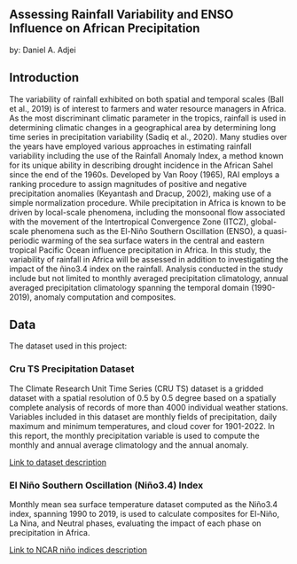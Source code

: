 Assessing Rainfall Variability and ENSO Influence on African Precipitation
---
by: Daniel A. Adjei


Introduction
---

The variability of rainfall exhibited on both spatial and temporal scales (Ball et al., 2019) is of interest to farmers and water resource managers in Africa. As the most discriminant climatic parameter in the tropics, rainfall is used in determining climatic changes in a geographical area by determining long time series in precipitation variability (Sadiq et al., 2020). Many studies over the years have employed various approaches in estimating rainfall variability including the use of the Rainfall Anomaly Index, a method known for its unique ability in describing drought incidence in the African Sahel since the end of the 1960s. Developed by Van Rooy (1965), RAI employs a ranking procedure to assign magnitudes of positive and negative precipitation anomalies (Keyantash and Dracup, 2002), making use of a simple normalization procedure. While precipitation in Africa is known to be driven by local-scale phenomena, including the monsoonal flow associated with the movement of the Intertropical Convergence Zone (ITCZ), global-scale phenomena such as the El-Niño Southern Oscillation (ENSO), a quasi-periodic warming of the sea surface waters in the central and eastern tropical Pacific Ocean influence precipitation in Africa. In this study, the variability of rainfall in Africa will be assessed in addition to investigating the impact of the ñino3.4 index on the rainfall. Analysis conducted in the study include but not limited to monthly averaged precipitation climatology, annual averaged precipitation climatology spanning the temporal domain (1990-2019), anomaly computation and composites.

Data
---

The dataset used in this project:

### Cru TS Precipitation Dataset 

The Climate Research Unit Time Series (CRU TS) dataset is a gridded dataset with a spatial resolution of 0.5 by 0.5 degree based on a spatially complete analysis of records of more than 4000 individual weather stations. Variables included in this dataset are monthly fields of precipitation, daily maximum and minimum temperatures, and cloud cover for 1901-2022. In this report, the monthly precipitation variable is used to compute the monthly and annual average climatology and the annual anomaly. 

[Link to dataset description](https://climatedataguide.ucar.edu/climate-data/cru-ts-gridded-precipitation-and-other-meteorological-variables-1901)

### El Niño Southern Oscillation (Niño3.4) Index 

Monthly mean sea surface temperature dataset computed as the Niño3.4 index, spanning 1990 to 2019, is used to calculate composites for El-Niño, La Nina, and Neutral phases, evaluating the impact of each phase on precipitation in Africa. 


[Link to NCAR niño indices description](https://climatedataguide.ucar.edu/climate-data/nino-sst-indices-nino-12-3-34-4-oni-and-tni)


